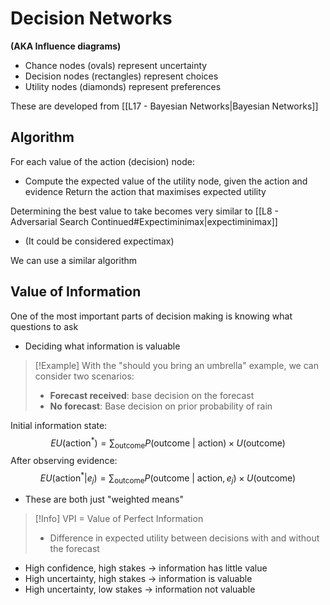 # Decision Networks
**(AKA Influence diagrams)**

- Chance nodes (ovals) represent uncertainty
- Decision nodes (rectangles) represent choices
- Utility nodes (diamonds) represent preferences

These are developed from [[L17 - Bayesian Networks|Bayesian Networks]]

## Algorithm
For each value of the action (decision) node:
- Compute the expected value of the utility node, given the action and evidence
Return the action that maximises expected utility

Determining the best value to take becomes very similar to [[L8 - Adversarial Search Continued#Expectiminimax|expectiminimax]]
- (It could be considered expectimax)

We can use a similar algorithm


## Value of Information
One of the most important parts of decision making is knowing what questions to ask
- Deciding what information is valuable


>[!Example]
>With the "should you bring an umbrella" example, we can consider two scenarios:
>- **Forecast received**: base decision on the forecast
>- **No forecast**: Base decision on prior probability of rain

Initial information state:
$$EU(\text{action}^*) = \sum_{\text{outcome}}P(\text{outcome }|\text{ action}) \times U(\text{outcome})$$
After observing evidence:
$$EU(\text{action}^*|e_j) = \sum_{\text{outcome}}P(\text{outcome }|\text{ action}, e_j) \times U(\text{outcome})$$
- These are both just "weighted means"


>[!Info]
>VPI = Value of Perfect Information
>- Difference in expected utility between decisions with and without the forecast


- High confidence, high stakes -> information has little value
- High uncertainty, high stakes -> information is valuable
- High uncertainty, low stakes   -> information not valuable

